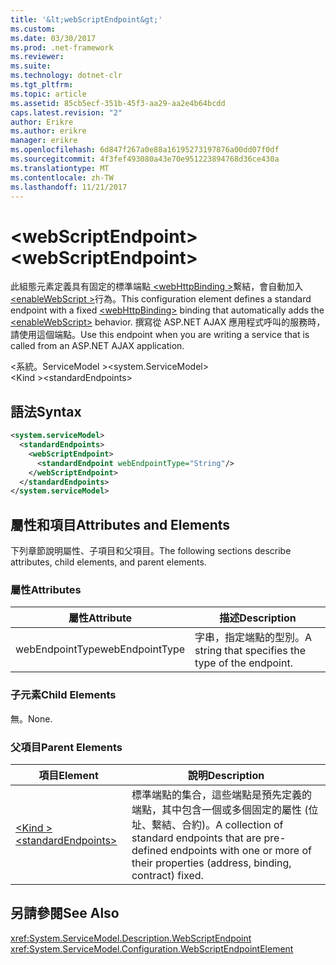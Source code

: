 ```yaml
---
title: '&lt;webScriptEndpoint&gt;'
ms.custom: 
ms.date: 03/30/2017
ms.prod: .net-framework
ms.reviewer: 
ms.suite: 
ms.technology: dotnet-clr
ms.tgt_pltfrm: 
ms.topic: article
ms.assetid: 85cb5ecf-351b-45f3-aa29-aa2e4b64bcdd
caps.latest.revision: "2"
author: Erikre
ms.author: erikre
manager: erikre
ms.openlocfilehash: 6d847f267a0e88a16195273197876a00dd07f0df
ms.sourcegitcommit: 4f3fef493080a43e70e951223894768d36ce430a
ms.translationtype: MT
ms.contentlocale: zh-TW
ms.lasthandoff: 11/21/2017
---
```

# <a name="ltwebscriptendpointgt"></a><span data-ttu-id="1fc52-102">&lt;webScriptEndpoint&gt;</span><span class="sxs-lookup"><span data-stu-id="1fc52-102">&lt;webScriptEndpoint&gt;</span></span>
<span data-ttu-id="1fc52-103">此組態元素定義具有固定的標準端點[ \<webHttpBinding >](../../../../../docs/framework/configure-apps/file-schema/wcf/webhttpbinding.md)繫結，會自動加入[ \<enableWebScript >](../../../../../docs/framework/configure-apps/file-schema/wcf/enablewebscript.md)行為。</span><span class="sxs-lookup"><span data-stu-id="1fc52-103">This configuration element defines a standard endpoint with a fixed [\<webHttpBinding>](../../../../../docs/framework/configure-apps/file-schema/wcf/webhttpbinding.md) binding that automatically adds the [\<enableWebScript>](../../../../../docs/framework/configure-apps/file-schema/wcf/enablewebscript.md) behavior.</span></span> <span data-ttu-id="1fc52-104">撰寫從 ASP.NET AJAX 應用程式呼叫的服務時，請使用這個端點。</span><span class="sxs-lookup"><span data-stu-id="1fc52-104">Use this endpoint when you are writing a service that is called from an ASP.NET AJAX application.</span></span>  
  
<span data-ttu-id="1fc52-105">\<系統。ServiceModel ></span><span class="sxs-lookup"><span data-stu-id="1fc52-105">\<system.ServiceModel></span></span>  
<span data-ttu-id="1fc52-106">\<Kind ></span><span class="sxs-lookup"><span data-stu-id="1fc52-106">\<standardEndpoints></span></span>  
  
## <a name="syntax"></a><span data-ttu-id="1fc52-107">語法</span><span class="sxs-lookup"><span data-stu-id="1fc52-107">Syntax</span></span>  
  
```xml  
<system.serviceModel>  
  <standardEndpoints>
    <webScriptEndpoint>
      <standardEndpoint webEndpointType="String"/>
    </webScriptEndpoint>
  </standardEndpoints>  
</system.serviceModel>  
```  
  
## <a name="attributes-and-elements"></a><span data-ttu-id="1fc52-108">屬性和項目</span><span class="sxs-lookup"><span data-stu-id="1fc52-108">Attributes and Elements</span></span>  
 <span data-ttu-id="1fc52-109">下列章節說明屬性、子項目和父項目。</span><span class="sxs-lookup"><span data-stu-id="1fc52-109">The following sections describe attributes, child elements, and parent elements.</span></span>  
  
### <a name="attributes"></a><span data-ttu-id="1fc52-110">屬性</span><span class="sxs-lookup"><span data-stu-id="1fc52-110">Attributes</span></span>  
  
|<span data-ttu-id="1fc52-111">屬性</span><span class="sxs-lookup"><span data-stu-id="1fc52-111">Attribute</span></span>|<span data-ttu-id="1fc52-112">描述</span><span class="sxs-lookup"><span data-stu-id="1fc52-112">Description</span></span>|  
|---------------|-----------------|  
|<span data-ttu-id="1fc52-113">webEndpointType</span><span class="sxs-lookup"><span data-stu-id="1fc52-113">webEndpointType</span></span>|<span data-ttu-id="1fc52-114">字串，指定端點的型別。</span><span class="sxs-lookup"><span data-stu-id="1fc52-114">A string that specifies the type of the endpoint.</span></span>|  
  
### <a name="child-elements"></a><span data-ttu-id="1fc52-115">子元素</span><span class="sxs-lookup"><span data-stu-id="1fc52-115">Child Elements</span></span>  
 <span data-ttu-id="1fc52-116">無。</span><span class="sxs-lookup"><span data-stu-id="1fc52-116">None.</span></span>  
  
### <a name="parent-elements"></a><span data-ttu-id="1fc52-117">父項目</span><span class="sxs-lookup"><span data-stu-id="1fc52-117">Parent Elements</span></span>  
  
|<span data-ttu-id="1fc52-118">項目</span><span class="sxs-lookup"><span data-stu-id="1fc52-118">Element</span></span>|<span data-ttu-id="1fc52-119">說明</span><span class="sxs-lookup"><span data-stu-id="1fc52-119">Description</span></span>|  
|-------------|-----------------|  
|[<span data-ttu-id="1fc52-120">\<Kind ></span><span class="sxs-lookup"><span data-stu-id="1fc52-120">\<standardEndpoints></span></span>](../../../../../docs/framework/configure-apps/file-schema/wcf/standardendpoints.md)|<span data-ttu-id="1fc52-121">標準端點的集合，這些端點是預先定義的端點，其中包含一個或多個固定的屬性 (位址、繫結、合約)。</span><span class="sxs-lookup"><span data-stu-id="1fc52-121">A collection of standard endpoints that are pre-defined endpoints with one or more of their properties (address, binding, contract) fixed.</span></span>|  
  
## <a name="see-also"></a><span data-ttu-id="1fc52-122">另請參閱</span><span class="sxs-lookup"><span data-stu-id="1fc52-122">See Also</span></span>  
 <xref:System.ServiceModel.Description.WebScriptEndpoint>  
 <xref:System.ServiceModel.Configuration.WebScriptEndpointElement>
